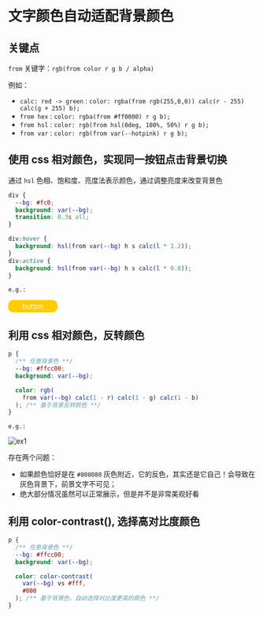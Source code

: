 # 文字颜色自动适配背景颜色

## 关键点

`from` 关键字：`rgb(from color r g b / alpha)`

例如：

- `calc: red -> green` : `color: rgba(from rgb(255,0,0)) calc(r - 255) calc(g + 255) b); `
- `from hex` : `color: rgba(from #ff0000) r g b);`
- `from hsl` : `color: rgb(from hsl(0deg, 100%, 50%) r g b);`
- `from var` : `color: rgb(from var(--hotpink) r g b);`

## 使用 css 相对颜色，实现同一按钮点击背景切换

通过 `hsl` 色相、饱和度、亮度法表示颜色，通过调整亮度来改变背景色

```scss
div {
  --bg: #fc0;
  background: var(--bg);
  transition: 0.3s all;
}

div:hover {
  background: hsl(from var(--bg) h s calc(l * 1.2));
}
div:active {
  background: hsl(from var(--bg) h s calc(l * 0.8));
}
```

`e.g.:`

<div class="from-button">
  button
</div>

<style lang="scss">
.from-button {
  --bg: #fc0;

  display: flex;
  align-items: center;
  justify-content: center;

  width: 100px;
  padding: 4px 0;

  border-radius: 10px;

  color: #fff;
  background: var(--bg);
  transition: 0.3s all;

  cursor: pointer;

  &:hover {
    background: hsl(from var(--bg) h s calc(l * 1.2));
  }

  &:active {
    background: hsl(from var(--bg) h s calc(l * 0.8));
  }
}
</style>

## 利用 css 相对颜色，反转颜色

```scss
p {
  /** 任意背景色 **/
  --bg: #ffcc00;
  background: var(--bg);

  color: rgb(
    from var(--bg) calc(1 - r) calc(1 - g) calc(1 - b)
  ); /** 基于背景反转颜色 **/
}
```

`e.g.:`

![ex1](/images/from-to-change-color.gif)

存在两个问题：

- 如果颜色恰好是在 `#808080` 灰色附近，它的反色，其实还是它自己！会导致在灰色背景下，前景文字不可见；
- 绝大部分情况虽然可以正常展示，但是并不是非常美观好看

## 利用 color-contrast(), 选择高对比度颜色

```scss
p {
  /** 任意背景色 **/
  --bg: #ffcc00;
  background: var(--bg);

  color: color-contrast(
    var(--bg) vs #fff,
    #000
  ); /** 基于背景色，自动选择对比度更高的颜色 **/
}
```

